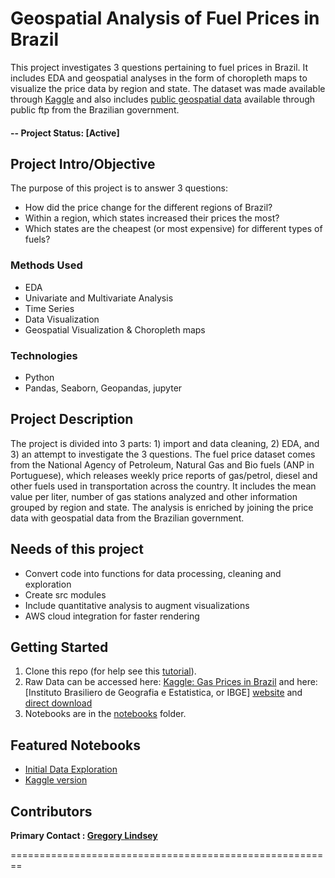 # Geospatial Analysis of Fuel Prices in Brazil
This project investigates 3 questions pertaining to fuel prices in Brazil. It includes EDA and geospatial analyses in the form of choropleth maps to visualize the price data by region and state. The dataset was made available through [Kaggle](https://www.kaggle.com/matheusfreitag/gas-prices-in-brazil) and also includes [public geospatial data](ftp://geoftp.ibge.gov.br/organizacao_do_territorio/malhas_territoriais/malhas_municipais/municipio_2016/Brasil/BR/) available through public ftp from the Brazilian government.

#### -- Project Status: [Active]

## Project Intro/Objective
The purpose of this project is to answer 3 questions:
* How did the price change for the different regions of Brazil?
* Within a region, which states increased their prices the most?
* Which states are the cheapest (or most expensive) for different types of fuels?

### Methods Used
* EDA
* Univariate and Multivariate Analysis
* Time Series
* Data Visualization
* Geospatial Visualization & Choropleth maps

### Technologies
* Python
* Pandas, Seaborn, Geopandas, jupyter

## Project Description
The project is divided into 3 parts: 1) import and data cleaning, 2) EDA, and 3) an attempt to investigate the 3 questions. The fuel price dataset comes from the National Agency of Petroleum, Natural Gas and Bio fuels (ANP in Portuguese), which releases weekly price reports of gas/petrol, diesel and other fuels used in transportation across the country. It includes the mean value per liter, number of gas stations analyzed and other information grouped by region and state. The analysis is enriched by joining the price data with geospatial data from the Brazilian government.

## Needs of this project

- Convert code into functions for data processing, cleaning and exploration
- Create src modules
- Include quantitative analysis to augment visualizations
- AWS cloud integration for faster rendering

## Getting Started

1. Clone this repo (for help see this [tutorial](https://help.github.com/articles/cloning-a-repository/)).
2. Raw Data can be accessed here: [Kaggle: Gas Prices in Brazil](https://www.kaggle.com/matheusfreitag/gas-prices-in-brazil/downloads/gas-prices-in-brazil.zip/3) and here:
[Instituto Brasiliero de Geografia e Estatistica, or IBGE] [website](https://www.ibge.gov.br/geociencias/downloads-geociencias.html) and [direct download](ftp://geoftp.ibge.gov.br/organizacao_do_territorio/malhas_territoriais/malhas_municipais/municipio_2018/Brasil/BR/br_unidades_da_federacao.zip)
3. Notebooks are in the [notebooks](https://github.com/gclindsey/brazil-fuel-price/tree/master/notebooks) folder.

## Featured Notebooks
* [Initial Data Exploration](https://github.com/gclindsey/brazil-fuel-price/blob/master/notebooks/20190920-gcl-initial-exploration.ipynb)
* [Kaggle version](https://www.kaggle.com/gclindsey/geospatial-analysis-of-gas-prices-in-brazil)


## Contributors

**Primary Contact : [Gregory Lindsey](https://github.com/gclindsey)**

========================================================
